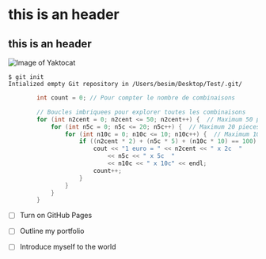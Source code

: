 # <h1> this is an header 
## <h2>this is an header
![Image of Yaktocat](https://octodex.github.com/images/yaktocat.png)
```
$ git init
Intialized empty Git repository in /Users/besim/Desktop/Test/.git/
```
``` c++
		int count = 0; // Pour compter le nombre de combinaisons

		// Boucles imbriquees pour explorer toutes les combinaisons
		for (int n2cent = 0; n2cent <= 50; n2cent++) {  // Maximum 50 pieces de 2c
			for (int n5c = 0; n5c <= 20; n5c++) {  // Maximum 20 pieces de 5c
				for (int n10c = 0; n10c <= 10; n10c++) {  // Maximum 10 pieces de 10c
					if ((n2cent * 2) + (n5c * 5) + (n10c * 10) == 100) {
						cout << "1 euro = " << n2cent << " x 2c  "
							<< n5c << " x 5c  "
							<< n10c << " x 10c" << endl;
						count++;
					}
				}
			}
		}


```
- [ ] Turn on GitHub Pages
- [ ] Outline my portfolio
- [ ] Introduce myself to the world

